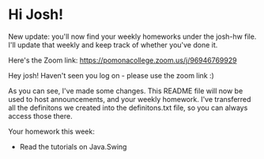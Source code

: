 # Hi Josh! #

New update: you'll now find your weekly homeworks under the josh-hw file. I'll update that weekly and keep track of whether you've done it. 

Here's the Zoom link: https://pomonacollege.zoom.us/j/96946769929

Hey josh! Haven't seen you log on - please use the zoom link :)

As you can see, I've made some changes. This README file will now be used to host announcements, and your weekly homework. I've transferred all the definitons we created into the definitons.txt file, so you can always access those there. 

Your homework this week:
- Read the tutorials on Java.Swing
